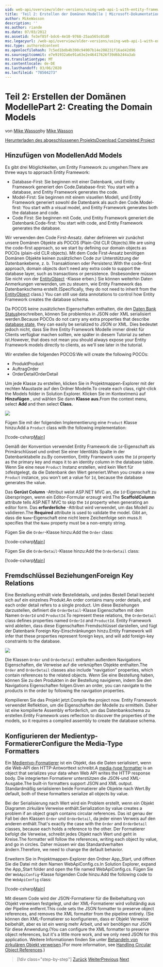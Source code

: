 ```yaml
---
uid: web-api/overview/older-versions/using-web-api-1-with-entity-framework-5/using-web-api-with-entity-framework-part-2
title: 'Teil 2: Erstellen der Domänen Modelle | Microsoft-Dokumentation'
author: MikeWasson
description: ''
ms.author: riande
ms.date: 07/03/2012
ms.assetid: fe3ef85f-bdc6-4e10-9768-25aa565c01d0
msc.legacyurl: /web-api/overview/older-versions/using-web-api-1-with-entity-framework-5/using-web-api-with-entity-framework-part-2
msc.type: authoredcontent
ms.openlocfilehash: 7c5ed1bdb4b390c94907b14e208231f16ad42d96
ms.sourcegitcommit: e7e91932a6e91a63e2e46417626f39d6b244a3ab
ms.translationtype: MT
ms.contentlocale: de-DE
ms.lasthandoff: 03/06/2020
ms.locfileid: "78504273"
---
```

# <a name="part-2-creating-the-domain-models"></a><span data-ttu-id="1ab62-102">Teil 2: Erstellen der Domänen Modelle</span><span class="sxs-lookup"><span data-stu-id="1ab62-102">Part 2: Creating the Domain Models</span></span>

<span data-ttu-id="1ab62-103">von [Mike Wasson](https://github.com/MikeWasson)</span><span class="sxs-lookup"><span data-stu-id="1ab62-103">by [Mike Wasson](https://github.com/MikeWasson)</span></span>

[<span data-ttu-id="1ab62-104">Herunterladen des abgeschlossenen Projekts</span><span class="sxs-lookup"><span data-stu-id="1ab62-104">Download Completed Project</span></span>](https://code.msdn.microsoft.com/ASP-NET-Web-API-with-afa30545)

## <a name="add-models"></a><span data-ttu-id="1ab62-105">Hinzufügen von Modellen</span><span class="sxs-lookup"><span data-stu-id="1ab62-105">Add Models</span></span>

<span data-ttu-id="1ab62-106">Es gibt drei Möglichkeiten, um Entity Framework zu umgehen:</span><span class="sxs-lookup"><span data-stu-id="1ab62-106">There are three ways to approach Entity Framework:</span></span>

- <span data-ttu-id="1ab62-107">Database-First: Sie beginnen mit einer Datenbank, und Entity Framework generiert den Code.</span><span class="sxs-lookup"><span data-stu-id="1ab62-107">Database-first: You start with a database, and Entity Framework generates the code.</span></span>
- <span data-ttu-id="1ab62-108">Model-First: Sie beginnen mit einem visuellen Modell, und Entity Framework generiert sowohl die Datenbank als auch den Code.</span><span class="sxs-lookup"><span data-stu-id="1ab62-108">Model-first: You start with a visual model, and Entity Framework generates both the database and code.</span></span>
- <span data-ttu-id="1ab62-109">Code First: Sie beginnen mit Code, und Entity Framework generiert die Datenbank.</span><span class="sxs-lookup"><span data-stu-id="1ab62-109">Code-first: You start with code, and Entity Framework generates the database.</span></span>

<span data-ttu-id="1ab62-110">Wir verwenden den Code First-Ansatz. daher definieren wir zunächst unsere Domänen Objekte als POCOS (Plain-Old CLR Objects).</span><span class="sxs-lookup"><span data-stu-id="1ab62-110">We are using the code-first approach, so we start by defining our domain objects as POCOs (plain-old CLR objects).</span></span> <span data-ttu-id="1ab62-111">Mit dem Code First-Ansatz benötigen Domänen Objekte keinen zusätzlichen Code zur Unterstützung der Datenbankebene, z. b. Transaktionen oder Persistenz.</span><span class="sxs-lookup"><span data-stu-id="1ab62-111">With the code-first approach, domain objects don't need any extra code to support the database layer, such as transactions or persistence.</span></span> <span data-ttu-id="1ab62-112">(Insbesondere müssen Sie nicht von der [EntityObject](https://msdn.microsoft.com/library/system.data.objects.dataclasses.entityobject.aspx) -Klasse erben.) Sie können weiterhin Daten Anmerkungen verwenden, um zu steuern, wie Entity Framework das Datenbankschema erstellt.</span><span class="sxs-lookup"><span data-stu-id="1ab62-112">(Specifically, they do not need to inherit from the [EntityObject](https://msdn.microsoft.com/library/system.data.objects.dataclasses.entityobject.aspx) class.) You can still use data annotations to control how Entity Framework creates the database schema.</span></span>

<span data-ttu-id="1ab62-113">Da POCOS keine zusätzlichen Eigenschaften enthalten, die den [Daten Bank Status](https://msdn.microsoft.com/library/system.data.entitystate.aspx)beschreiben, können Sie problemlos in JSON oder XML serialisiert werden.</span><span class="sxs-lookup"><span data-stu-id="1ab62-113">Because POCOs do not carry any extra properties that describe [database state](https://msdn.microsoft.com/library/system.data.entitystate.aspx), they can easily be serialized to JSON or XML.</span></span> <span data-ttu-id="1ab62-114">Dies bedeutet jedoch nicht, dass Sie Ihre Entity Framework Modelle immer direkt für Clients verfügbar machen sollten, wie später in diesem Tutorial zu sehen ist.</span><span class="sxs-lookup"><span data-stu-id="1ab62-114">However, that does not mean you should always expose your Entity Framework models directly to clients, as we'll see later in the tutorial.</span></span>

<span data-ttu-id="1ab62-115">Wir erstellen die folgenden POCOS:</span><span class="sxs-lookup"><span data-stu-id="1ab62-115">We will create the following POCOs:</span></span>

- <span data-ttu-id="1ab62-116">Produkt</span><span class="sxs-lookup"><span data-stu-id="1ab62-116">Product</span></span>
- <span data-ttu-id="1ab62-117">Auftrag</span><span class="sxs-lookup"><span data-stu-id="1ab62-117">Order</span></span>
- <span data-ttu-id="1ab62-118">OrderDetail</span><span class="sxs-lookup"><span data-stu-id="1ab62-118">OrderDetail</span></span>

<span data-ttu-id="1ab62-119">Um jede Klasse zu erstellen, klicken Sie in Projektmappen-Explorer mit der rechten Maustaste auf den Ordner Modelle.</span><span class="sxs-lookup"><span data-stu-id="1ab62-119">To create each class, right-click the Models folder in Solution Explorer.</span></span> <span data-ttu-id="1ab62-120">Klicken Sie im Kontextmenü auf **Hinzufügen** , und wählen Sie dann **Klasse aus.**</span><span class="sxs-lookup"><span data-stu-id="1ab62-120">From the context menu, select **Add** and then select **Class.**</span></span>

![](using-web-api-with-entity-framework-part-2/_static/image1.png)

<span data-ttu-id="1ab62-121">Fügen Sie mit der folgenden Implementierung eine `Product` Klasse hinzu:</span><span class="sxs-lookup"><span data-stu-id="1ab62-121">Add a `Product` class with the following implementation:</span></span>

[!code-csharp[Main](using-web-api-with-entity-framework-part-2/samples/sample1.cs)]

<span data-ttu-id="1ab62-122">Gemäß der Konvention verwendet Entity Framework die `Id`-Eigenschaft als Primärschlüssel und ordnet Sie einer Identitäts Spalte in der Datenbanktabelle zu.</span><span class="sxs-lookup"><span data-stu-id="1ab62-122">By convention, Entity Framework uses the `Id` property as the primary key and maps it to an identity column in the database table.</span></span> <span data-ttu-id="1ab62-123">Wenn Sie eine neue `Product` Instanz erstellen, wird kein Wert für `Id`festgelegt, da die Datenbank den Wert generiert.</span><span class="sxs-lookup"><span data-stu-id="1ab62-123">When you create a new `Product` instance, you won't set a value for `Id`, because the database generates the value.</span></span>

<span data-ttu-id="1ab62-124">Das **Gerüst Column** -Attribut weist ASP.NET MVC an, die `Id`-Eigenschaft zu überspringen, wenn ein Editor-Formular erzeugt wird.</span><span class="sxs-lookup"><span data-stu-id="1ab62-124">The **ScaffoldColumn** attribute tells ASP.NET MVC to skip the `Id` property when generating an editor form.</span></span> <span data-ttu-id="1ab62-125">Das **erforderliche** -Attribut wird verwendet, um das Modell zu validieren.</span><span class="sxs-lookup"><span data-stu-id="1ab62-125">The **Required** attribute is used to validate the model.</span></span> <span data-ttu-id="1ab62-126">Gibt an, dass die `Name`-Eigenschaft eine nicht leere Zeichenfolge sein muss.</span><span class="sxs-lookup"><span data-stu-id="1ab62-126">It specifies that the `Name` property must be a non-empty string.</span></span>

<span data-ttu-id="1ab62-127">Fügen Sie die `Order`-Klasse hinzu:</span><span class="sxs-lookup"><span data-stu-id="1ab62-127">Add the `Order` class:</span></span>

[!code-csharp[Main](using-web-api-with-entity-framework-part-2/samples/sample2.cs)]

<span data-ttu-id="1ab62-128">Fügen Sie die `OrderDetail`-Klasse hinzu:</span><span class="sxs-lookup"><span data-stu-id="1ab62-128">Add the `OrderDetail` class:</span></span>

[!code-csharp[Main](using-web-api-with-entity-framework-part-2/samples/sample3.cs)]

## <a name="foreign-key-relations"></a><span data-ttu-id="1ab62-129">Fremdschlüssel Beziehungen</span><span class="sxs-lookup"><span data-stu-id="1ab62-129">Foreign Key Relations</span></span>

<span data-ttu-id="1ab62-130">Eine Bestellung enthält viele Bestelldetails, und jedes Bestell Detail bezieht sich auf ein einzelnes Produkt.</span><span class="sxs-lookup"><span data-stu-id="1ab62-130">An order contains many order details, and each order detail refers to a single product.</span></span> <span data-ttu-id="1ab62-131">Um diese Beziehungen darzustellen, definiert die `OrderDetail`-Klasse Eigenschaften mit dem Namen `OrderId` und `ProductId`.</span><span class="sxs-lookup"><span data-stu-id="1ab62-131">To represent these relations, the `OrderDetail` class defines properties named `OrderId` and `ProductId`.</span></span> <span data-ttu-id="1ab62-132">Entity Framework wird ableiten, dass diese Eigenschaften Fremdschlüssel darstellen, und fügt der Datenbank Foreign Key-Einschränkungen hinzu.</span><span class="sxs-lookup"><span data-stu-id="1ab62-132">Entity Framework will infer that these properties represent foreign keys, and will add foreign-key constraints to the database.</span></span>

![](using-web-api-with-entity-framework-part-2/_static/image2.png)

<span data-ttu-id="1ab62-133">Die Klassen `Order` und `OrderDetail` enthalten außerdem Navigations Eigenschaften, die Verweise auf die verknüpften Objekte enthalten.</span><span class="sxs-lookup"><span data-stu-id="1ab62-133">The `Order` and `OrderDetail` classes also include "navigation" properties, which contain references to the related objects.</span></span> <span data-ttu-id="1ab62-134">Wenn Sie eine Bestellung haben, können Sie zu den Produkten in der Bestellung navigieren, indem Sie den Navigations Eigenschaften folgen.</span><span class="sxs-lookup"><span data-stu-id="1ab62-134">Given an order, you can navigate to the products in the order by following the navigation properties.</span></span>

<span data-ttu-id="1ab62-135">Kompilieren Sie das Projekt jetzt.</span><span class="sxs-lookup"><span data-stu-id="1ab62-135">Compile the project now.</span></span> <span data-ttu-id="1ab62-136">Entity Framework verwendet Reflektion, um die Eigenschaften der Modelle zu ermitteln. Daher ist eine kompilierte Assembly erforderlich, um das Datenbankschema zu erstellen.</span><span class="sxs-lookup"><span data-stu-id="1ab62-136">Entity Framework uses reflection to discover the properties of the models, so it requires a compiled assembly to create the database schema.</span></span>

## <a name="configure-the-media-type-formatters"></a><span data-ttu-id="1ab62-137">Konfigurieren der Medientyp-Formatierer</span><span class="sxs-lookup"><span data-stu-id="1ab62-137">Configure the Media-Type Formatters</span></span>

<span data-ttu-id="1ab62-138">Ein [Medientyp-Formatierer](../../formats-and-model-binding/media-formatters.md) ist ein Objekt, das die Daten serialisiert, wenn die Web-API den HTTP-Antworttext schreibt.</span><span class="sxs-lookup"><span data-stu-id="1ab62-138">A [media-type formatter](../../formats-and-model-binding/media-formatters.md) is an object that serializes your data when Web API writes the HTTP response body.</span></span> <span data-ttu-id="1ab62-139">Die integrierten Formatierer unterstützen die JSON-und XML-Ausgabe.</span><span class="sxs-lookup"><span data-stu-id="1ab62-139">The built-in formatters support JSON and XML output.</span></span> <span data-ttu-id="1ab62-140">Standardmäßig serialisieren beide Formatierer alle Objekte nach Wert.</span><span class="sxs-lookup"><span data-stu-id="1ab62-140">By default, both of these formatters serialize all objects by value.</span></span>

<span data-ttu-id="1ab62-141">Bei der Serialisierung nach Wert wird ein Problem erstellt, wenn ein Objekt Diagramm zirkuläre Verweise enthält.</span><span class="sxs-lookup"><span data-stu-id="1ab62-141">Serialization by value creates a problem if an object graph contains circular references.</span></span> <span data-ttu-id="1ab62-142">Das ist genau der Fall bei den Klassen `Order` und `OrderDetail`, da jeder einen Verweis auf den anderen enthält.</span><span class="sxs-lookup"><span data-stu-id="1ab62-142">That's exactly the case with the `Order` and `OrderDetail` classes, because each holds a reference to the other.</span></span> <span data-ttu-id="1ab62-143">Der Formatierer befolgt die Verweise, schreibt jedes Objekt nach Wert und geht in Kreise.</span><span class="sxs-lookup"><span data-stu-id="1ab62-143">The formatter will follow the references, writing each object by value, and go in circles.</span></span> <span data-ttu-id="1ab62-144">Daher müssen wir das Standardverhalten ändern.</span><span class="sxs-lookup"><span data-stu-id="1ab62-144">Therefore, we need to change the default behavior.</span></span>

<span data-ttu-id="1ab62-145">Erweitern Sie in Projektmappen-Explorer den Ordner App\_Start, und öffnen Sie die Datei mit dem Namen WebApiConfig.cs.</span><span class="sxs-lookup"><span data-stu-id="1ab62-145">In Solution Explorer, expand the App\_Start folder and open the file named WebApiConfig.cs.</span></span> <span data-ttu-id="1ab62-146">Fügen Sie der `WebApiConfig`-Klasse folgenden Code hinzu:</span><span class="sxs-lookup"><span data-stu-id="1ab62-146">Add the following code to the `WebApiConfig` class:</span></span>

[!code-csharp[Main](using-web-api-with-entity-framework-part-2/samples/sample4.cs?highlight=11)]

<span data-ttu-id="1ab62-147">Mit diesem Code wird der JSON-Formatierer für die Beibehaltung von Objekt verweisen festgelegt, und der XML-Formatierer wird vollständig aus der Pipeline entfernt.</span><span class="sxs-lookup"><span data-stu-id="1ab62-147">This code sets the JSON formatter to preserve object references, and removes the XML formatter from the pipeline entirely.</span></span> <span data-ttu-id="1ab62-148">(Sie können den XML-Formatierer so konfigurieren, dass er Objekt Verweise beibehält, aber es ist ein wenig mehr Arbeit, und wir benötigen nur JSON für diese Anwendung.</span><span class="sxs-lookup"><span data-stu-id="1ab62-148">(You can configure the XML formatter to preserve object references, but it's a little more work, and we only need JSON for this application.</span></span> <span data-ttu-id="1ab62-149">Weitere Informationen finden Sie unter [Behandeln von zirkulären Objekt verweisen](../../formats-and-model-binding/json-and-xml-serialization.md#handling_circular_object_references).)</span><span class="sxs-lookup"><span data-stu-id="1ab62-149">For more information, see [Handling Circular Object References](../../formats-and-model-binding/json-and-xml-serialization.md#handling_circular_object_references).)</span></span>

> [!div class="step-by-step"]
> <span data-ttu-id="1ab62-150">[Zurück](using-web-api-with-entity-framework-part-1.md)
> [Weiter](using-web-api-with-entity-framework-part-3.md)</span><span class="sxs-lookup"><span data-stu-id="1ab62-150">[Previous](using-web-api-with-entity-framework-part-1.md)
[Next](using-web-api-with-entity-framework-part-3.md)</span></span>
